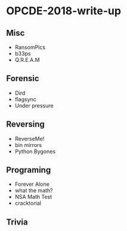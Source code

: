 # OPCDE-2018-write-up

## Misc 

* RansomPics
* b33ps
* Q.R.E.A.M

## Forensic

* Dird
* flagsync
* Under pressure

## Reversing

* ReverseMe!
* bin mirrors
* Python Bygones

## Programing

* Forever Alone
* what the math?
* NSA Math Test
* cracktorial

## Trivia
